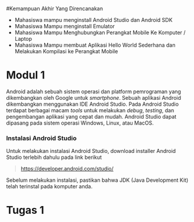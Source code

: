 #Kemampuan Akhir Yang Direncanakan

- Mahasiswa mampu menginstall Android Studio dan Android SDK
- Mahasiswa Mampu menginstall Emulator
- Mahasiswa Mampu Menghubungkan Perangkat Mobile Ke Komputer / Laptop
- Mahasiswa Mampu membuat Aplikasi Hello World Sederhana dan Melakukan Kompilasi ke Perangkat Mobile

# Modul 1
Android adalah sebuah sistem operasi dan platform pemrograman yang dikembangkan oleh Google untuk *smartphone*. Sebuah aplikasi Android dikembangkan menggunakan IDE Android Studio. Pada Android Studio terdapat berbagai macam *tools* untuk melakukan *debug*, *testing*, dan pengembangan aplikasi yang cepat dan mudah.
Android Studio dapat dipasang pada sistem operasi Windows, Linux, atau MacOS.

### Instalasi Android Studio
Untuk melakukan instalasi Android Studio, download installer Android Studio terlebih dahulu pada link berikut 

> https://developer.android.com/studio/

Sebelum melakukan instalasi, pastikan bahwa JDK (Java Development Kit) telah terinstal pada komputer anda.

# Tugas 1
